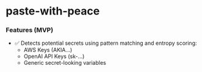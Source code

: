 # paste-with-peace

### Features (MVP)
- ✅ Detects potential secrets using pattern matching and entropy scoring:
  - AWS Keys (AKIA...)
  - OpenAI API Keys (sk-...)
  - Generic secret-looking variables
